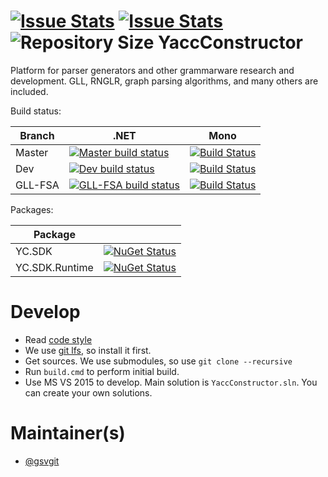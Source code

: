 [![Issue Stats](http://issuestats.com/github/YaccConstructor/YaccConstructor/badge/issue)](http://issuestats.com/github/YaccConstructor/YaccConstructor)
[![Issue Stats](http://issuestats.com/github/YaccConstructor/YaccConstructor/badge/pr)](http://issuestats.com/github/YaccConstructor/YaccConstructor)
![Repository Size](https://reposs.herokuapp.com/?path=YaccConstructor/YaccConstructor)
YaccConstructor 
===============

Platform for parser generators and other grammarware research and development. GLL, RNGLR, graph parsing algorithms, and many others are included.

Build status:

| Branch | .NET | Mono |
|--------|------|------|
| Master | [![Master build status](https://ci.appveyor.com/api/projects/status/s8myouu45sunv2xh/branch/master?svg=true)](https://ci.appveyor.com/project/gsvgit/yaccconstructor/branch/master)| [![Build Status](https://travis-ci.org/YaccConstructor/YaccConstructor.svg?branch=master)](https://travis-ci.org/YaccConstructor/YaccConstructor)|
| Dev | [![Dev build status](https://ci.appveyor.com/api/projects/status/s8myouu45sunv2xh/branch/dev?svg=true)](https://ci.appveyor.com/project/gsvgit/yaccconstructor/branch/dev)| [![Build Status](https://travis-ci.org/YaccConstructor/YaccConstructor.svg?branch=dev)](https://travis-ci.org/YaccConstructor/YaccConstructor) |
| GLL-FSA | [![GLL-FSA build status](https://ci.appveyor.com/api/projects/status/s8myouu45sunv2xh/branch/GLL-FSA?svg=true)](https://ci.appveyor.com/project/gsvgit/yaccconstructor/branch/GLL-FSA)| [![Build Status](https://travis-ci.org/YaccConstructor/YaccConstructor.svg?branch=gll_fsa)](https://travis-ci.org/YaccConstructor/YaccConstructor)|


Packages:

| Package | |
|-------- |------|
| YC.SDK  | [![NuGet Status](http://img.shields.io/nuget/v/YC.SDK.svg?style=flat)](https://www.nuget.org/packages/YC.SDK/) |
| YC.SDK.Runtime| [![NuGet Status](http://img.shields.io/nuget/v/YC.SDK.Runtime.svg?style=flat)](https://www.nuget.org/packages/YC.SDK.Runtime/) |




Develop
==============

* Read [code style](https://docs.google.com/document/d/1Ta21jY09Z_kDFcWCPmKdd_LxfzrDOSZ_D0b9yFeBoZg/edit?usp=sharing)
* We use [git lfs](https://git-lfs.github.com/), so install it first.
* Get sources. We use submodules, so use ``git clone --recursive`` 
* Run ``build.cmd`` to perform initial build.
* Use MS VS 2015 to develop. Main solution is ``YaccConstructor.sln``. You can create your own solutions.

Maintainer(s)
==============
* [@gsvgit](https://github.com/gsvgit)
